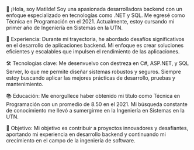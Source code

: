 👋 ¡Hola, soy Matilde!
Soy una apasionada desarrolladora backend con un enfoque especializado en tecnologías como .NET y SQL. Me egresé como Técnica en Programación en el 2021. Actualmente, estoy cursando mi primer año de Ingeniería en Sistemas en la UTN.

💼 Experiencia:
Durante mi trayectoria, he abordado desafíos significativos en el desarrollo de aplicaciones backend. Mi enfoque es crear soluciones eficientes y escalables que impulsen el rendimiento de las aplicaciones.

🛠️ Tecnologías clave:
Me desenvuelvo con destreza en C#, ASP.NET, y SQL Server, lo que me permite diseñar sistemas robustos y seguros. Siempre estoy buscando aplicar las mejores prácticas de desarrollo, pruebas y mantenimiento.

📚 Educación:
Me enorgullece haber obtenido mi título como Técnica en Programación con un promedio de 8.50 en el 2021. Mi búsqueda constante de conocimiento me llevó a sumergirme en la Ingeniería en Sistemas en la UTN.

🚀 Objetivo:
Mi objetivo es contribuir a proyectos innovadores y desafiantes, aportando mi experiencia en desarrollo backend y continuando mi crecimiento en el campo de la ingeniería de software.
